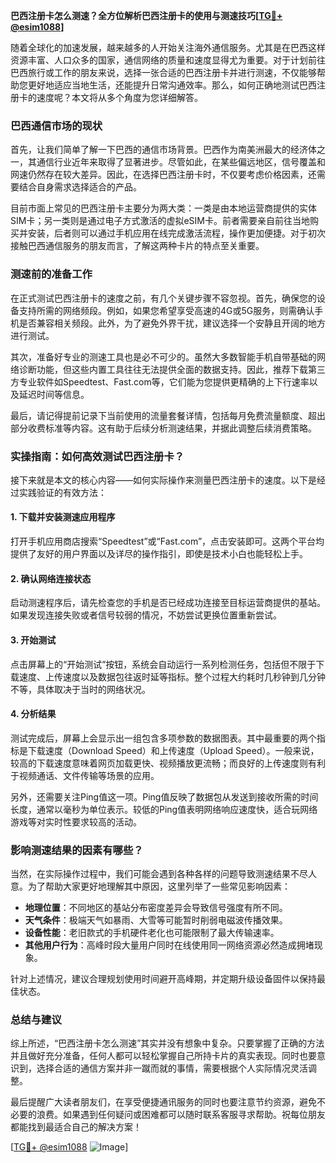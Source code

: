 **巴西注册卡怎么测速？全方位解析巴西注册卡的使用与测速技巧[[TG💪+ @esim1088](https://t.me/s/esim1088)]**

随着全球化的加速发展，越来越多的人开始关注海外通信服务。尤其是在巴西这样资源丰富、人口众多的国家，通信网络的质量和速度显得尤为重要。对于计划前往巴西旅行或工作的朋友来说，选择一张合适的巴西注册卡并进行测速，不仅能够帮助您更好地适应当地生活，还能提升日常沟通效率。那么，如何正确地测试巴西注册卡的速度呢？本文将从多个角度为您详细解答。

### 巴西通信市场的现状

首先，让我们简单了解一下巴西的通信市场背景。巴西作为南美洲最大的经济体之一，其通信行业近年来取得了显著进步。尽管如此，在某些偏远地区，信号覆盖和网速仍然存在较大差异。因此，在选择巴西注册卡时，不仅要考虑价格因素，还需要结合自身需求选择适合的产品。

目前市面上常见的巴西注册卡主要分为两大类：一类是由本地运营商提供的实体SIM卡；另一类则是通过电子方式激活的虚拟eSIM卡。前者需要亲自前往当地购买并安装，后者则可以通过手机应用在线完成激活流程，操作更加便捷。对于初次接触巴西通信服务的朋友而言，了解这两种卡片的特点至关重要。

### 测速前的准备工作

在正式测试巴西注册卡的速度之前，有几个关键步骤不容忽视。首先，确保您的设备支持所需的网络频段。例如，如果您希望享受高速的4G或5G服务，则需确认手机是否兼容相关频段。此外，为了避免外界干扰，建议选择一个安静且开阔的地方进行测试。

其次，准备好专业的测速工具也是必不可少的。虽然大多数智能手机自带基础的网络诊断功能，但这些内置工具往往无法提供全面的数据支持。因此，推荐下载第三方专业软件如Speedtest、Fast.com等，它们能为您提供更精确的上下行速率以及延迟时间等信息。

最后，请记得提前记录下当前使用的流量套餐详情，包括每月免费流量额度、超出部分收费标准等内容。这有助于后续分析测速结果，并据此调整后续消费策略。

### 实操指南：如何高效测试巴西注册卡？

接下来就是本文的核心内容——如何实际操作来测量巴西注册卡的速度。以下是经过实践验证的有效方法：

#### 1. 下载并安装测速应用程序
打开手机应用商店搜索“Speedtest”或“Fast.com”，点击安装即可。这两个平台均提供了友好的用户界面以及详尽的操作指引，即使是技术小白也能轻松上手。

#### 2. 确认网络连接状态
启动测速程序后，请先检查您的手机是否已经成功连接至目标运营商提供的基站。如果发现连接失败或者信号较弱的情况，不妨尝试更换位置重新尝试。

#### 3. 开始测试
点击屏幕上的“开始测试”按钮，系统会自动运行一系列检测任务，包括但不限于下载速度、上传速度以及数据包往返时延等指标。整个过程大约耗时几秒钟到几分钟不等，具体取决于当时的网络状况。

#### 4. 分析结果
测试完成后，屏幕上会显示出一组包含多项参数的数据图表。其中最重要的两个指标是下载速度（Download Speed）和上传速度（Upload Speed）。一般来说，较高的下载速度意味着网页加载更快、视频播放更流畅；而良好的上传速度则有利于视频通话、文件传输等场景的应用。

另外，还需要关注Ping值这一项。Ping值反映了数据包从发送到接收所需的时间长度，通常以毫秒为单位表示。较低的Ping值表明网络响应速度快，适合玩网络游戏等对实时性要求较高的活动。

### 影响测速结果的因素有哪些？

当然，在实际操作过程中，我们可能会遇到各种各样的问题导致测速结果不尽人意。为了帮助大家更好地理解其中原因，这里列举了一些常见影响因素：

- **地理位置**：不同地区的基站分布密度差异会导致信号强度有所不同。
- **天气条件**：极端天气如暴雨、大雪等可能暂时削弱电磁波传播效果。
- **设备性能**：老旧款式的手机硬件老化也可能限制了最大传输速率。
- **其他用户行为**：高峰时段大量用户同时在线使用同一网络资源必然造成拥堵现象。

针对上述情况，建议合理规划使用时间避开高峰期，并定期升级设备固件以保持最佳状态。

### 总结与建议

综上所述，“巴西注册卡怎么测速”其实并没有想象中复杂。只要掌握了正确的方法并且做好充分准备，任何人都可以轻松掌握自己所持卡片的真实表现。同时也要意识到，选择合适的通信方案并非一蹴而就的事情，需要根据个人实际情况灵活调整。

最后提醒广大读者朋友们，在享受便捷通讯服务的同时也要注意节约资源，避免不必要的浪费。如果遇到任何疑问或困难都可以随时联系客服寻求帮助。祝每位朋友都能找到最适合自己的解决方案！

[[TG💪+ @esim1088](https://t.me/s/esim1088) ![Image](https://i.postimg.cc/4NQfJmqS/Snipaste-2025-05-13-00-14-12.png)]